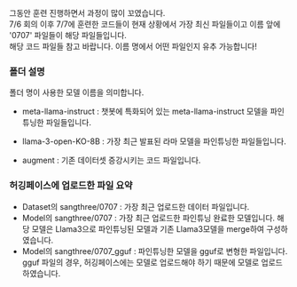 

그동안 훈련 진행하면서 과정이 많이 꼬였습니다. </br>
7/6 회의 이후 7/7에 훈련한 코드들이 현재 상황에서 가장 최신 파일들이고 이름 앞에 '0707' 파일들이 해당 파일들입니다. </br>
해당 코드 파일들 참고 바랍니다. 이름 명에서 어떤 파일인지 유추 가능합니다!
</br>
### 폴더 설명
폴더 명이 사용한 모델 이름을 의미합니다.
- meta-llama-instruct : 챗봇에 특화되어 있는 meta-llama-instruct 모델을 파인튜닝한 파일들입니다.
  
- llama-3-open-KO-8B : 가장 최근 발표된 라마 모델을 파인튜닝한 파일들입니다.
- augment : 기존 데이터셋 증강시키는 코드 파일입니다.

  
### 허깅페이스에 업로드한 파일 요약
- Dataset의 sangthree/0707 : 가장 최근 업로드한 데이터 파일입니다.
- Model의 sangthree/0707 : 가장 최근 업로드한 파인튜닝 완료한 모델입니다. 해당 모델은 Llama3으로 파인튜닝된 모델과 기존 Llama3모델을 merge하여 구성하였습니다.
- Model의 sangthree/0707_gguf : 파인튜닝한 모델을 gguf로 변형한 파일입니다. gguf 파일의 경우, 허깅페이스에는 모델로 업로드해야 하기 때문에 모델로 업로드 하였습니다. 
